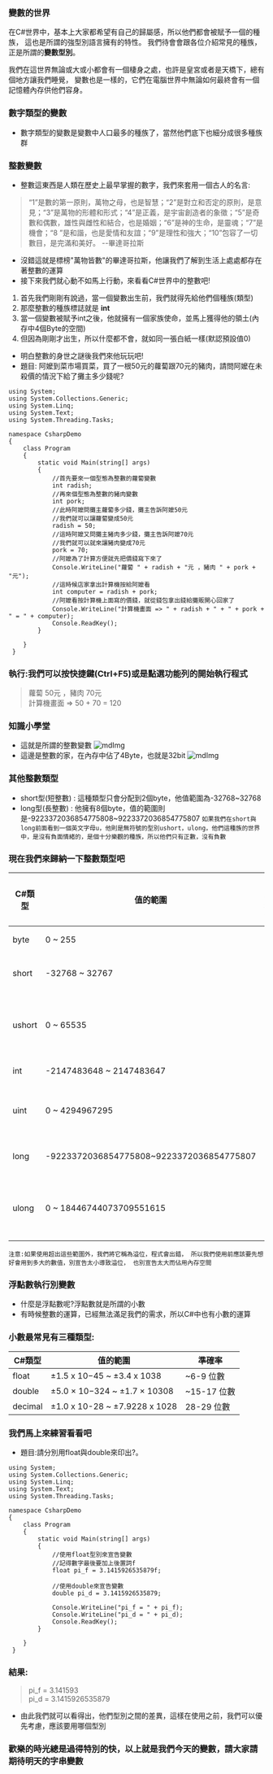 ### 變數的世界
在C#世界中，基本上大家都希望有自己的歸屬感，所以他們都會被賦予一個的種族，
這也是所謂的強型別語言擁有的特性。
我們待會會跟各位介紹常見的種族，正是所謂的**變數型別**。

我們在這世界無論或大或小都會有一個棲身之處，也許是皇宮或者是天橋下，總有個地方讓我們睡覺，
變數也是一樣的，它們在電腦世界中無論如何最終會有一個記憶體內存供他們容身。

### 數字類型的變數
* 數字類型的變數是變數中人口最多的種族了，當然他們底下也細分成很多種族群
### 整數變數
* 整數這東西是人類在歷史上最早掌握的數字，我們來套用一個古人的名言:
>“1”是數的第一原則，萬物之母，也是智慧；“2”是對立和否定的原則，是意見；“3”是萬物的形體和形式；“4”是正義，是宇宙創造者的象徵；“5”是奇數和偶數，雄性與雌性和結合，也是婚姻；“6”是神的生命，是靈魂；“7”是機會；“8 ”是和諧，也是愛情和友誼；“9”是理性和強大；“10”包容了一切數目，是完滿和美好。
>--畢達哥拉斯
* 沒錯這就是標榜"萬物皆數"的畢達哥拉斯，他讓我們了解到生活上處處都存在著整數的運算
* 接下來我們就心動不如馬上行動，來看看C#世界中的整數吧!
1. 首先我們剛剛有說過，當一個變數出生前，我們就得先給他們個種族(類型)
2. 那麼整數的種族標誌就是 **int** 
3. 當一個變數被賦予int之後，他就擁有一個家族使命，並馬上獲得他的領土(內存中4個Byte的空間)
4. 但因為剛剛才出生，所以什麼都不會，就如同一張白紙一樣(默認預設值0)
* 明白整數的身世之謎後我們來他玩玩吧!
* 題目: 阿嬤到菜市場買菜，買了一根50元的蘿蔔跟70元的豬肉，請問阿嬤在未殺價的情況下給了攤主多少錢呢?
```
using System;
using System.Collections.Generic;
using System.Linq;
using System.Text;
using System.Threading.Tasks;

namespace CsharpDemo
{
    class Program
    {
        static void Main(string[] args)
        {
            //首先要來一個型態為整數的蘿蔔變數
            int radish;
            //再來個型態為整數的豬肉變數
            int pork;
            //此時阿嬤問攤主蘿蔔多少錢，攤主告訴阿嬤50元
            //我們就可以讓蘿蔔變成50元
            radish = 50;
            //這時阿嬤又問攤主豬肉多少錢，攤主告訴阿嬤70元
            //我們就可以就來讓豬肉變成70元
            pork = 70;
            //阿嬤為了計算方便就先把價錢寫下來了
            Console.WriteLine("蘿蔔 " + radish + "元 ，豬肉 " + pork + "元");
            //這時候店家拿出計算機按給阿嬤看
            int computer = radish + pork;
            //阿嬤看按計算機上面寫的價錢，就從錢包拿出錢給攤販開心回家了
            Console.WriteLine("計算機畫面 => " + radish + " + " + pork + " = " + computer);
            Console.ReadKey();
        }
       
    }
 }
 ```

### 執行:我們可以按快捷鍵(Ctrl+F5)或是點選功能列的開始執行程式
>蘿蔔 50元 ，豬肉 70元\
計算機畫面 => 50 + 70 = 120

### 知識小學堂
* 這就是所謂的整數變數
![mdImg](https://ithelp.ithome.com.tw/upload/images/20210903/20097001z12TEGntl5.png)
* 這邊是整數的家，在內存中佔了4Byte，也就是32bit
![mdImg](https://ithelp.ithome.com.tw/upload/images/20210903/20097001Gg3VvBp5pp.png)

### 其他整數類型
* short型(短整數) : 這種類型只會分配到2個byte，他值範圍為-32768~32768
* long型(長整數) : 他擁有8個byte，值的範圍則是-9223372036854775808~9223372036854775807
`
如果我們在short與long前面看到一個英文字母u，他則是無符號的型別ushort，ulong，他們這種族的世界中，是沒有負面情緒的，是個十分樂觀的種族，所以他們只有正數，沒有負數
`

### 現在我們來歸納一下整數類型吧

| C#類型 | 值的範圍| 中文名稱 |
| - | - | - |
| byte | 0 ~ 255|字節 |
| short | -32768 ~ 32767|短整數 |
| ushort | 0 ~ 65535|無號短整數 |
| int| -2147483648 ~ 2147483647|整數 |
| uint| 0 ~ 4294967295|無號整數 |
| long| -9223372036854775808~9223372036854775807|長整數 |
| ulong| 0 ~ 18446744073709551615|無號長整數 |

`
注意:如果使用超出這些範圍外，我們將它稱為溢位，程式會出錯，
所以我們使用前應該要先想好會用到多大的數值，別宣告太小導致溢位，
也別宣告太大而佔用內存空間
`
### 浮點數執行別變數
* 什麼是浮點數呢?浮點數就是所謂的小數
* 有時候整數的運算，已經無法滿足我們的需求，所以C#中也有小數的運算
### 小數最常見有三種類型:
 | C#類型 | 值的範圍| 準確率 |
 | ------------- | ------------- | -  |
 | float | ±1.5 x 10−45 ~ ±3.4 x 1038|~6-9 位數 |
 | double |±5.0 × 10−324 ~ ±1.7 × 10308|~15-17 位數 |
 | decimal | ±1.0 x 10-28 ~ ±7.9228 x 1028|28-29 位數 |

### 我們馬上來練習看看吧
* 題目:請分別用float與double來印出?。
```
using System;
using System.Collections.Generic;
using System.Linq;
using System.Text;
using System.Threading.Tasks;

namespace CsharpDemo
{
    class Program
    {
        static void Main(string[] args)
        {
            //使用float型別來宣告變數
            //記得數字最後要加上後置詞f
            float pi_f = 3.1415926535879f;

            //使用double來宣告變數
            double pi_d = 3.1415926535879;

            Console.WriteLine("pi_f = " + pi_f);
            Console.WriteLine("pi_d = " + pi_d);
            Console.ReadKey();
        }
       
    }
 }
 ```
 ### 結果:
 >pi_f = 3.141593\
pi_d = 3.1415926535879

* 由此我們就可以看得出，他們型別之間的差異，這樣在使用之前，我們可以優先考慮，應該要用哪個型別

### 歡樂的時光總是過得特別的快，以上就是我們今天的變數，請大家請期待明天的字串變數